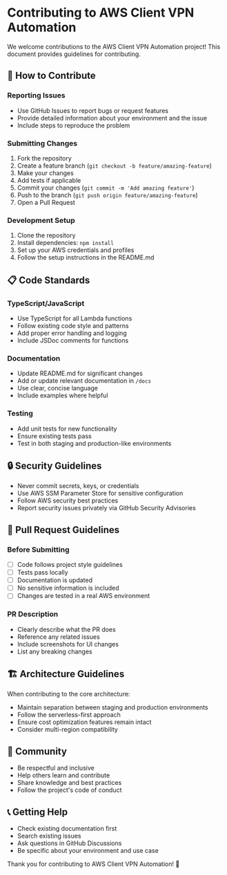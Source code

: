 # Contributing to AWS Client VPN Automation

We welcome contributions to the AWS Client VPN Automation project! This document provides guidelines for contributing.

## 🤝 How to Contribute

### Reporting Issues
- Use GitHub Issues to report bugs or request features
- Provide detailed information about your environment and the issue
- Include steps to reproduce the problem

### Submitting Changes
1. Fork the repository
2. Create a feature branch (`git checkout -b feature/amazing-feature`)
3. Make your changes
4. Add tests if applicable
5. Commit your changes (`git commit -m 'Add amazing feature'`)
6. Push to the branch (`git push origin feature/amazing-feature`)
7. Open a Pull Request

### Development Setup
1. Clone the repository
2. Install dependencies: `npm install`
3. Set up your AWS credentials and profiles
4. Follow the setup instructions in the README.md

## 📋 Code Standards

### TypeScript/JavaScript
- Use TypeScript for all Lambda functions
- Follow existing code style and patterns
- Add proper error handling and logging
- Include JSDoc comments for functions

### Documentation
- Update README.md for significant changes
- Add or update relevant documentation in `/docs`
- Use clear, concise language
- Include examples where helpful

### Testing
- Add unit tests for new functionality
- Ensure existing tests pass
- Test in both staging and production-like environments

## 🔒 Security Guidelines

- Never commit secrets, keys, or credentials
- Use AWS SSM Parameter Store for sensitive configuration
- Follow AWS security best practices
- Report security issues privately via GitHub Security Advisories

## 📝 Pull Request Guidelines

### Before Submitting
- [ ] Code follows project style guidelines
- [ ] Tests pass locally
- [ ] Documentation is updated
- [ ] No sensitive information is included
- [ ] Changes are tested in a real AWS environment

### PR Description
- Clearly describe what the PR does
- Reference any related issues
- Include screenshots for UI changes
- List any breaking changes

## 🏗️ Architecture Guidelines

When contributing to the core architecture:
- Maintain separation between staging and production environments
- Follow the serverless-first approach
- Ensure cost optimization features remain intact
- Consider multi-region compatibility

## 💬 Community

- Be respectful and inclusive
- Help others learn and contribute
- Share knowledge and best practices
- Follow the project's code of conduct

## 📞 Getting Help

- Check existing documentation first
- Search existing issues
- Ask questions in GitHub Discussions
- Be specific about your environment and use case

Thank you for contributing to AWS Client VPN Automation! 🎉
